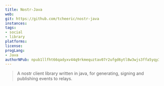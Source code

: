 ```yaml
---
title: Nostr-Java
web: 
git: https://github.com/tcheeric/nostr-java
instances:
tags:
- social
- library
platforms:
license:
progLang:
- Java
authorNPub: npub1llfht66qadyxv44q9rkmequztav07r2ufgd6ytl8w3wjs3ffa5yqy398ja 
---
```


> A nostr client library written in java, for generating, signing and publishing events to relays.

